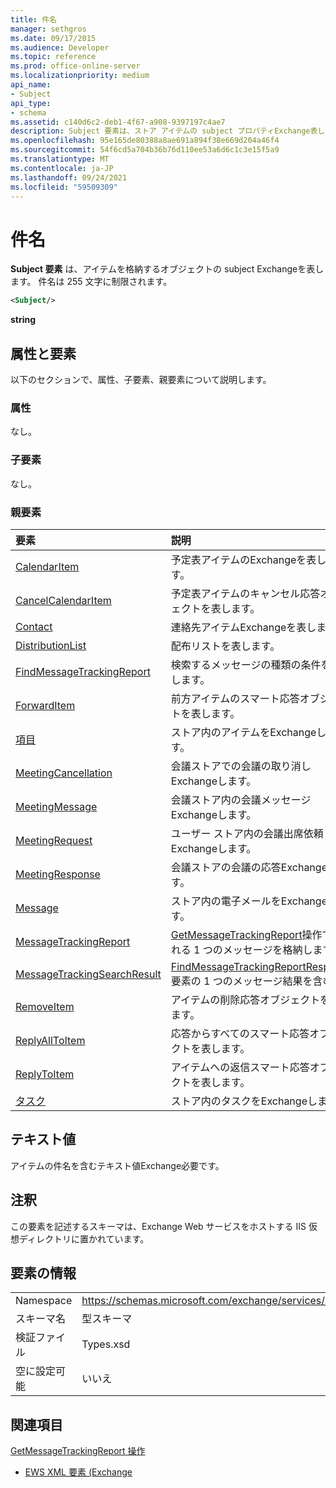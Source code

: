 ```yaml
---
title: 件名
manager: sethgros
ms.date: 09/17/2015
ms.audience: Developer
ms.topic: reference
ms.prod: office-online-server
ms.localizationpriority: medium
api_name:
- Subject
api_type:
- schema
ms.assetid: c140d6c2-deb1-4f67-a908-9397197c4ae7
description: Subject 要素は、ストア アイテムの subject プロパティExchange表します。 件名は 255 文字に制限されます。
ms.openlocfilehash: 95e165de80388a8ae691a894f38e669d204a46f4
ms.sourcegitcommit: 54f6cd5a704b36b76d110ee53a6d6c1c3e15f5a9
ms.translationtype: MT
ms.contentlocale: ja-JP
ms.lasthandoff: 09/24/2021
ms.locfileid: "59509309"
---
```

# <a name="subject"></a>件名

**Subject 要素** は、アイテムを格納するオブジェクトの subject Exchangeを表します。 件名は 255 文字に制限されます。 
  
```XML
<Subject/>
```

 **string**
## <a name="attributes-and-elements"></a>属性と要素

以下のセクションで、属性、子要素、親要素について説明します。
  
### <a name="attributes"></a>属性

なし。
  
### <a name="child-elements"></a>子要素

なし。
  
### <a name="parent-elements"></a>親要素

|**要素**|**説明**|
|:-----|:-----|
|[CalendarItem](calendaritem.md) <br/> |予定表アイテムのExchangeを表します。  <br/> |
|[CancelCalendarItem](cancelcalendaritem.md) <br/> |予定表アイテムのキャンセル応答オブジェクトを表します。  <br/> |
|[Contact](contact.md) <br/> |連絡先アイテムExchangeを表します。  <br/> |
|[DistributionList](distributionlist.md) <br/> |配布リストを表します。  <br/> |
|[FindMessageTrackingReport](findmessagetrackingreport.md) <br/> |検索するメッセージの種類の条件を指定します。  <br/> |
|[ForwardItem](forwarditem.md) <br/> |前方アイテムのスマート応答オブジェクトを表します。  <br/> |
|[項目](item.md) <br/> |ストア内のアイテムをExchangeします。  <br/> |
|[MeetingCancellation](meetingcancellation.md) <br/> |会議ストアでの会議の取り消しExchangeします。  <br/> |
|[MeetingMessage](meetingmessage.md) <br/> |会議ストア内の会議メッセージExchangeします。  <br/> |
|[MeetingRequest](meetingrequest.md) <br/> |ユーザー ストア内の会議出席依頼Exchangeします。  <br/> |
|[MeetingResponse](meetingresponse.md) <br/> |会議ストアの会議の応答Exchangeします。  <br/> |
|[Message](message-ex15websvcsotherref.md) <br/> |ストア内の電子メールをExchangeします。  <br/> |
|[MessageTrackingReport](messagetrackingreport.md) <br/> |[GetMessageTrackingReport](getmessagetrackingreport-operation.md)操作で返される 1 つのメッセージを格納します。  <br/> |
|[MessageTrackingSearchResult](messagetrackingsearchresult.md) <br/> |[FindMessageTrackingReportResponse](findmessagetrackingreportresponse.md)要素の 1 つのメッセージ結果を含む。  <br/> |
|[RemoveItem](removeitem.md) <br/> |アイテムの削除応答オブジェクトを表します。  <br/> |
|[ReplyAllToItem](replyalltoitem.md) <br/> |応答からすべてのスマート応答オブジェクトを表します。  <br/> |
|[ReplyToItem](replytoitem.md) <br/> |アイテムへの返信スマート応答オブジェクトを表します。  <br/> |
|[タスク](task.md) <br/> |ストア内のタスクをExchangeします。  <br/> |
   
## <a name="text-value"></a>テキスト値

アイテムの件名を含むテキスト値Exchange必要です。
  
## <a name="remarks"></a>注釈

この要素を記述するスキーマは、Exchange Web サービスをホストする IIS 仮想ディレクトリに置かれています。
  
## <a name="element-information"></a>要素の情報

|||
|:-----|:-----|
|Namespace  <br/> |https://schemas.microsoft.com/exchange/services/2006/types  <br/> |
|スキーマ名  <br/> |型スキーマ  <br/> |
|検証ファイル  <br/> |Types.xsd  <br/> |
|空に設定可能  <br/> |いいえ  <br/> |
   
## <a name="see-also"></a>関連項目



[GetMessageTrackingReport 操作](getmessagetrackingreport-operation.md)


- [EWS XML 要素 (Exchange](ews-xml-elements-in-exchange.md)

